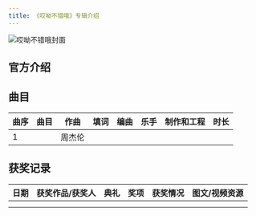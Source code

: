 ```yaml
---
title: 《哎呦不错哦》专辑介绍
---
```

![哎呦不错哦封面](//yt.jaychou.wiki/专辑封面/13_哎呦不错哦/13_哎呦不错哦_AppleMusic.webp "哎呦不错哦封面")
## 官方介绍


## 曲目
| 曲序|曲目|作曲|填词|编曲|乐手|制作和工程|时长|
| ------ | ------ | ------ | ------ | ------ | ------ | ------ | ------ |
| 1  |  </br> | 周杰伦  | |   |   |   |  |


## 获奖记录
| 日期|获奖作品/获奖人|典礼|奖项|获奖情况|图文/视频资源|
| ------ | ------ | ------ | ------ | ------ | ------ |
|   |  |   |  |   |   |
|   |  |   |  |   |   |

